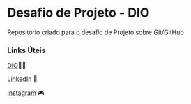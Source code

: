 # Desafio de Projeto - DIO
Repositório criado para o desafio de Projeto sobre Git/GitHub

### Links Úteis 
[DIO](https://web.dio.me/users/maycclic?tab=achievements)👨‍🎓

[LinkedIn](https://www.linkedin.com/in/maycon-cesar-de-paula-silva-858a7a19b/) 📑

[Instagram](instagram.com/_cesary) 🎮
